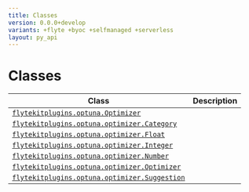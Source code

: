 ```yaml
---
title: Classes
version: 0.0.0+develop
variants: +flyte +byoc +selfmanaged +serverless
layout: py_api
---
```


# Classes

| Class | Description |
|-|-|
| [`flytekitplugins.optuna.Optimizer`](../packages/flytekitplugins.optuna#flytekitpluginsoptunaoptimizer) | |
| [`flytekitplugins.optuna.optimizer.Category`](../packages/flytekitplugins.optuna.optimizer#flytekitpluginsoptunaoptimizercategory) | |
| [`flytekitplugins.optuna.optimizer.Float`](../packages/flytekitplugins.optuna.optimizer#flytekitpluginsoptunaoptimizerfloat) | |
| [`flytekitplugins.optuna.optimizer.Integer`](../packages/flytekitplugins.optuna.optimizer#flytekitpluginsoptunaoptimizerinteger) | |
| [`flytekitplugins.optuna.optimizer.Number`](../packages/flytekitplugins.optuna.optimizer#flytekitpluginsoptunaoptimizernumber) | |
| [`flytekitplugins.optuna.optimizer.Optimizer`](../packages/flytekitplugins.optuna.optimizer#flytekitpluginsoptunaoptimizeroptimizer) | |
| [`flytekitplugins.optuna.optimizer.Suggestion`](../packages/flytekitplugins.optuna.optimizer#flytekitpluginsoptunaoptimizersuggestion) | |
